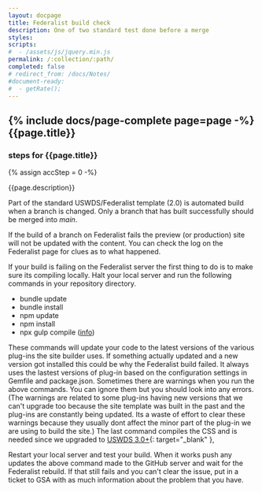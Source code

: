 ```yaml
---
layout: docpage
title: Federalist build check
description: One of two standard test done before a merge
styles:
scripts:
#  - /assets/js/jquery.min.js
permalink: /:collection/:path/
completed: false
# redirect_from: /docs/Notes/
#document-ready:
#  - getRate();
---
```


## {% include docs/page-complete page=page -%}{{page.title}}

<h3 class="usa-sr-only">steps for {{page.title}}</h3>
{% assign accStep = 0 -%}

{{page.description}}

Part of the standard USWDS/Federalist template (2.0) is automated build when a branch is changed.  Only a branch that has built successfully should be merged into *main*.

If the build of a branch on Federalist fails the preview (or production) site will not be updated with the content.  You can check the log on the Federalist page for clues as to what happened.

If your build is failing on the Federalist server the first thing to do is to make sure its compiling locally.  Halt your local server and run the following commands in your repository directory.

* bundle update
* bundle install
* npm update
* npm install
* npx gulp compile ([info]({{site.baseurl}}/docs/Notes/gulp-CSS-compile/))

These commands will update your code to the latest versions of the various plug-ins the site builder uses.  If something actually updated and a new version got installed this could be why the Federalist build failed.  It always uses the lastest versions of plug-in based on the configuration settings in Gemfile and package.json.  Sometimes there are warnings when you run the above commands.  You can ignore them but you should look into any errors.  (The warnings are related to some plug-ins having new versions that we can't upgrade too because the site template was built in the past and the plug-ins are constantly being updated.  Its a waste of effort to clear these warnings because they usually dont affect the minor part of the plug-in we are using to build the site.)  The last command compiles the CSS and is needed since we upgraded to [USWDS 3.0+](https://designsystem.digital.gov/whats-new/updates/2022/04/28/introducing-uswds-3-0/){: target="_blank" },

Restart your local server and test your build.  When it works push any updates the above command made to the GitHub server and wait for the Federalist rebuild.  If that still fails and you can't clear the issue, put in a ticket to GSA with as much information about the problem that you have.
